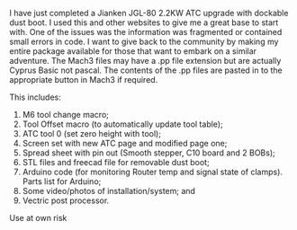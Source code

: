 I have just completed a Jianken JGL-80 2.2KW ATC upgrade with dockable dust boot. I used this and other websites to give me a great base to start with. One of the issues was the information was fragmented or contained small errors in code. I want to give back to the community by making my entire package available for those that want to embark on a similar adventure. The Mach3 files may have a .pp file extension but are actually Cyprus Basic not pascal. The contents of the .pp files are pasted in to the appropriate button in Mach3 if required.

This includes:
1. M6 tool change macro;
2. Tool Offset macro (to automatically update tool table);
3. ATC tool 0 (set zero height with tool);
4. Screen set with new ATC page and modified page one; 
5. Spread sheet with pin out (Smooth stepper, C10 board and 2 BOBs);
6. STL files and freecad file for removable dust boot;
7. Arduino code (for monitoring Router temp and signal state of clamps). Parts list for Arduino;
8. Some video/photos of installation/system; and
9. Vectric post processor.

Use at own risk
